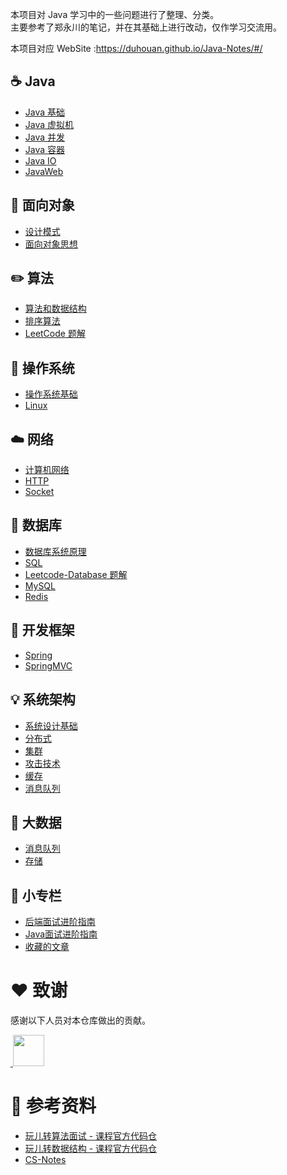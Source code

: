 本项目对 Java 学习中的一些问题进行了整理、分类。<br/>
主要参考了郑永川的笔记，并在其基础上进行改动，仅作学习交流用。

本项目对应 WebSite :https://duhouan.github.io/Java-Notes/#/

## ☕️ Java

- [Java 基础](docs/Java-目录.md#java-基础)
- [Java 虚拟机](docs/Java-目录.md#java-虚拟机)
- [Java 并发](docs/Java-目录.md#java-并发)
- [Java 容器](docs/Java-目录.md#java-容器)
- [Java IO](docs/Java-目录.md#java-io)
- [JavaWeb](docs/Java-目录.md#javaweb)

## 👫 面向对象

- [设计模式](docs/面向对象-目录.md#设计模式)
- [面向对象思想](docs/面向对象-目录.md#面向对象思想)

## ✏️ 算法

- [算法和数据结构](docs/算法-目录.md#算法和数据结构)
- [排序算法](docs/算法-目录.md#排序算法思想)
- [LeetCode 题解](docs/算法-目录.md#leetcode-题解)

## 📝 操作系统

- [操作系统基础](docs/操作系统-目录.md#操作系统基础)
- [Linux](docs/操作系统-目录.md#linux)

## ☁️ 网络

- [计算机网络](docs/网络-目录.md#计算机网络)
- [HTTP](docs/网络-目录.md#http)
- [Socket](docs/网络-目录.md#socket)

## 💾 数据库

- [数据库系统原理](docs/数据库-目录.md#数据库系统原理)
- [SQL](docs/数据库-目录.md#sql)
- [Leetcode-Database 题解](docs/数据库-目录.md#leetcode-database-题解)
- [MySQL](docs/数据库-目录.md#mysql)
- [Redis](docs/数据库-目录.md#redis)

## 🙊 开发框架

- [Spring](docs/开发框架-目录.md#spring)
- [SpringMVC](docs/开发框架-目录.md#springmvc)

## 💡 系统架构

- [系统设计基础](docs/系统架构-目录.md#系统设计基础)
- [分布式](docs/系统架构-目录.md#分布式)
- [集群](docs/系统架构-目录.md#集群)
- [攻击技术](docs/系统架构-目录.md#攻击技术)
- [缓存](docs/系统架构-目录.md#缓存)
- [消息队列](docs/系统架构-目录.md#消息队列)

## 🐘 大数据

- [消息队列](docs/大数据基础-目录.md#消息是队列)
- [存储](docs/大数据基础-目录.md#存储)

## 🔧 小专栏

- [后端面试进阶指南](https://xiaozhuanlan.com/CyC2018)
- [Java面试进阶指南](https://xiaozhuanlan.com/javainterview)
- [收藏的文章](docs/收藏的文章.md)

# :heart: 致谢

感谢以下人员对本仓库做出的贡献。

<a href="https://github.com/IvanLu1024">
​    <img src="https://avatars3.githubusercontent.com/u/32642894?s=400&v=4" width="50px">
</a> 

# :book: 参考资料

- [玩儿转算法面试 - 课程官方代码仓](https://github.com/liuyubobobo/Play-with-Algorithm-Interview)
- [玩儿转数据结构 - 课程官方代码仓](https://github.com/liuyubobobo/Play-with-Data-Structures)
- [CS-Notes](https://github.com/CyC2018/CS-Notes)
